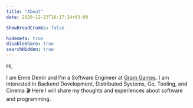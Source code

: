 ```yaml
---
title: "About"
date: 2020-12-23T16:17:24+03:00

ShowBreadCrumbs: false

hidemeta: true
disableShare: true
searchHidden: true
---
```


Hi,

I am Emre Demir and I'm a Software Engineer at [Gram Games](https://gram.gs). I am interested in Backend Development, Distributed Systems, Go, Tooling, and Cinema :clapper: Here I will share my thoughts and experiences about software and programming.